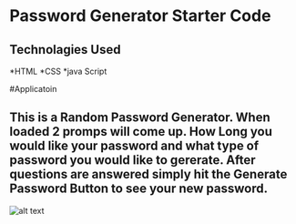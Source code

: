 # Password Generator Starter Code


## Technolagies Used
  *HTML
  *CSS
  *java Script
  
#Applicatoin
  ## This is a Random Password Generator. When loaded 2 promps will come up. How Long you would like your password and what type of password you would like to gererate. After questions are answered simply hit the Generate Password Button to see your new password.


![alt text](./Develop/Images/screeshot.png)
  